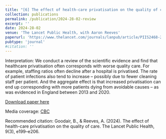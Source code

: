 ```yaml
---
title: "[6] The effect of health-care privatisation on the quality of care"
collection: publications
permalink: /publication/2024-28-02-review
excerpt: ''
date: 2024-28-02
venue: 'The Lancet Public Health, with Aaron Reeves'
paperurl: 'https://www.thelancet.com/journals/lanpub/article/PIIS2468-2667(24)00003-3/fulltext'
pubtype: 'journal'
#citation: ''
---
```

Interpretation: We conduct a review of the scientific evidence and find that healthcare privatisation often corresponds with worse quality care. For example, staffing ratios often decline after a hospital is privatised. The rate of patient infections also tend to increase – possibly due to fewer cleaning staff per patient. And the aggregate effect is that increased privatisation can end up corresponding with more patients dying from avoidable causes – as was evidenced in England between 2013 and 2020.

[Download paper here](https://www.thelancet.com/journals/lanpub/article/PIIS2468-2667(24)00003-3/fulltext)

Media coverage: [CBC](https://www.cbc.ca/player/play/2312964163827)

Recommended citation: Goodair, B., & Reeves, A. (2024). The effect of health-care privatisation on the quality of care. The Lancet Public Health, 9(3), e199–e206.